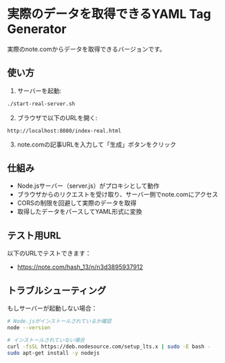 # 実際のデータを取得できるYAML Tag Generator

実際のnote.comからデータを取得できるバージョンです。

## 使い方

1. サーバーを起動:
```bash
./start-real-server.sh
```

2. ブラウザで以下のURLを開く:
```
http://localhost:8080/index-real.html
```

3. note.comの記事URLを入力して「生成」ボタンをクリック

## 仕組み

- Node.jsサーバー（server.js）がプロキシとして動作
- ブラウザからのリクエストを受け取り、サーバー側でnote.comにアクセス
- CORSの制限を回避して実際のデータを取得
- 取得したデータをパースしてYAML形式に変換

## テスト用URL

以下のURLでテストできます：
- https://note.com/hash_13/n/n3d3895937912

## トラブルシューティング

もしサーバーが起動しない場合：
```bash
# Node.jsがインストールされているか確認
node --version

# インストールされていない場合
curl -fsSL https://deb.nodesource.com/setup_lts.x | sudo -E bash -
sudo apt-get install -y nodejs
```